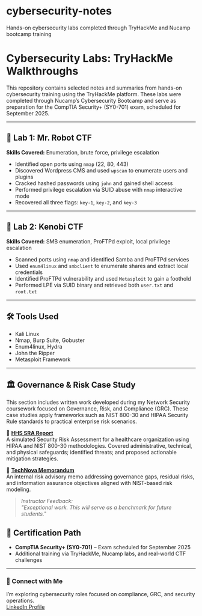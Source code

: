 # cybersecurity-notes
Hands-on cybersecurity labs completed through TryHackMe and Nucamp bootcamp training
# Cybersecurity Labs: TryHackMe Walkthroughs

This repository contains selected notes and summaries from hands-on cybersecurity training using the TryHackMe platform. These labs were completed through Nucamp’s Cybersecurity Bootcamp and serve as preparation for the CompTIA Security+ (SY0-701) exam, scheduled for September 2025.

---

## 🔐 Lab 1: Mr. Robot CTF
**Skills Covered:** Enumeration, brute force, privilege escalation

- Identified open ports using `nmap` (22, 80, 443)
- Discovered Wordpress CMS and used `wpscan` to enumerate users and plugins
- Cracked hashed passwords using `john` and gained shell access
- Performed privilege escalation via SUID abuse with `nmap` interactive mode
- Recovered all three flags: `key-1`, `key-2`, and `key-3`

---

## 🧰 Lab 2: Kenobi CTF
**Skills Covered:** SMB enumeration, ProFTPd exploit, local privilege escalation

- Scanned ports using `nmap` and identified Samba and ProFTPd services
- Used `enum4linux` and `smbclient` to enumerate shares and extract local credentials
- Identified ProFTPd vulnerability and used `Metasploit` to gain a foothold
- Performed LPE via SUID binary and retrieved both `user.txt` and `root.txt`

---

## 🛠️ Tools Used
- Kali Linux  
- Nmap, Burp Suite, Gobuster  
- Enum4linux, Hydra  
- John the Ripper  
- Metasploit Framework  

------

## 🏛️ Governance & Risk Case Study

This section includes written work developed during my Network Security coursework focused on Governance, Risk, and Compliance (GRC). These case studies apply frameworks such as NIST 800-30 and HIPAA Security Rule standards to practical enterprise risk scenarios.

📄 **[HHS SRA Report](https://github.com/jimdelciello/cybersecurity-notes/blob/main/HHS%20SRA%20Report%204%205%2025.pdf)**  
A simulated Security Risk Assessment for a healthcare organization using HIPAA and NIST 800-30 methodologies. Covered administrative, technical, and physical safeguards; identified threats; and proposed actionable mitigation strategies.

📄 **[TechNova Memorandum](https://github.com/jimdelciello/cybersecurity-notes/blob/main/TechNova%20Memorandum%204%205%2025.pdf)**  
An internal risk advisory memo addressing governance gaps, residual risks, and information assurance objectives aligned with NIST-based risk modeling.

> *Instructor Feedback:*  
> *"Exceptional work. This will serve as a benchmark for future students."*


## 🧠 Certification Path
- **CompTIA Security+ (SY0-701)** – Exam scheduled for September 2025
- Additional training via TryHackMe, Nucamp labs, and real-world CTF challenges

---

### 🔗 Connect with Me
I’m exploring cybersecurity roles focused on compliance, GRC, and security operations.  
[LinkedIn Profile](https://www.linkedin.com/in/jim-del-ciello-245b8a32/)
